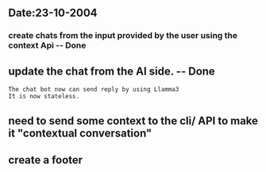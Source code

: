 ## Date:23-10-2004

### create chats from the input provided by the user using the context Api -- Done

## update the chat from the AI side. -- Done

```
The chat bot now can send reply by using Llamma3
It is now stateless.
```
<!-- nedd to update from here on-->

## need to send some context to the cli/ API to make it "contextual conversation"

## create a footer
